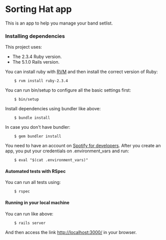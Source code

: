 # Sorting Hat app

This is an app to help you manage your band setlist.

### Installing dependencies

This project uses:
 -  The 2.3.4 Ruby version.
 -  The 5.1.0 Rails version.

You can install ruby with [RVM](https://rvm.io/rvm/install) and then install the correct version of Ruby:

        $ rvm install ruby-2.3.4

You can run bin/setup to configure all the basic settings first:

        $ bin/setup

Install dependencies using bundler like above:

        $ bundle install

In case you don't have bundler:

        $ gem bundler install

You need to have an account on [Spotify for developers](https://beta.developer.spotify.com/dashboard/login). After you
create an app, you put your credentials on .environment_vars and run:

        $ eval "$(cat .environment_vars)"

#### Automated tests with RSpec

You can run all tests using:

        $ rspec

#### Running in your local machine

You can run like above:

        $ rails server

And then access the link [http://localhost:3000/](http://localhost:3000/) in your browser.
